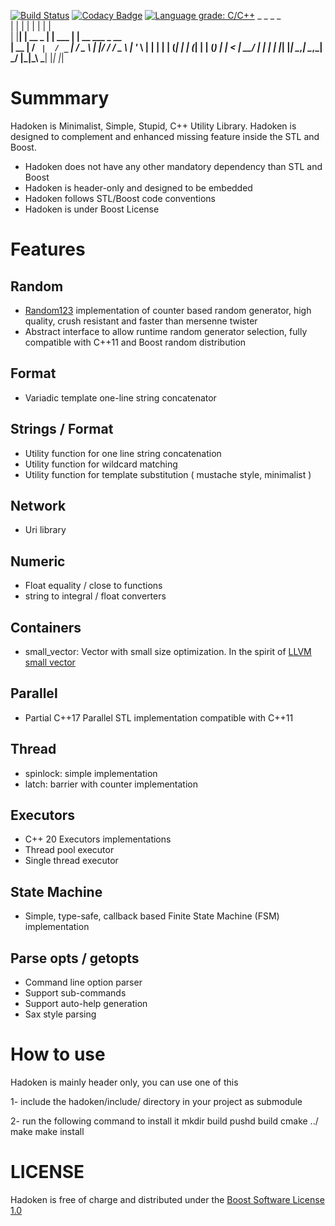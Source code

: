 
[![Build Status](https://travis-ci.org/adevress/hadoken.svg?branch=master)](https://travis-ci.org/adevress/hadoken)
[![Codacy Badge](https://api.codacy.com/project/badge/Grade/9377f9f6f3dc45eba06982192c853ac7)](https://app.codacy.com/app/adevress/hadoken?utm_source=github.com&utm_medium=referral&utm_content=adevress/hadoken&utm_campaign=Badge_Grade_Dashboard)
[![Language grade: C/C++](https://img.shields.io/lgtm/grade/cpp/g/adevress/hadoken.svg?logo=lgtm&logoWidth=18)](https://lgtm.com/projects/g/adevress/hadoken/context:cpp)
      _    _               _           _                   
     | |  | |             | |         | |                  
     | |__| |   __ _    __| |   ___   | | __   ___   _ __  
     |  __  |  / _` |  / _` |  / _ \  | |/ /  / _ \ | '_ \ 
     | |  | | | (_| | | (_| | | (_) | |   <  |  __/ | | | |
     |_|  |_|  \__,_|  \__,_|  \___/  |_|\_\  \___| |_| |_|
                                                       
                                                       


# Summmary

 Hadoken is Minimalist, Simple, Stupid, C++ Utility Library. Hadoken is designed to complement and enhanced missing feature inside the STL and Boost.

- Hadoken does not have any other mandatory dependency than STL and Boost 
- Hadoken is header-only and designed to be embedded
- Hadoken follows STL/Boost code conventions
- Hadoken is under Boost License

# Features

## Random

 - [Random123](https://www.deshawresearch.com/resources_random123.html) implementation of counter based random generator, high quality, crush resistant and faster than mersenne twister
 - Abstract interface to allow runtime random generator selection, fully compatible with C++11 and Boost random distribution

## Format
 - Variadic template one-line string concatenator

## Strings / Format
 - Utility function for one line string concatenation
 - Utility function for wildcard matching
 - Utility function for template substitution ( mustache style, minimalist ) 

## Network
 - Uri library

## Numeric
 - Float equality / close to functions
 - string to integral / float converters 

## Containers
 - small_vector: Vector with small size optimization. In the spirit of [LLVM small vector](http://llvm.org/doxygen/classllvm_1_1SmallVector.html)

## Parallel
 - Partial C++17 Parallel STL implementation compatible with C++11

## Thread
 - spinlock: simple implementation
 - latch: barrier with counter implementation

## Executors
 - C++ 20 Executors implementations
 - Thread pool executor
 - Single thread executor
 
## State Machine
 - Simple, type-safe, callback based Finite State Machine (FSM) implementation

## Parse opts / getopts
 - Command line option parser
 - Support sub-commands
 - Support auto-help generation
 - Sax style parsing

# How to use
Hadoken is mainly header only, you can use one of this

1- include the hadoken/include/ directory in your project as submodule

2- run the following command to install it
mkdir build
pushd build
cmake  ../
make
make install


# LICENSE
Hadoken is free of charge and distributed under the [Boost Software License 1.0](https://opensource.org/licenses/BSL-1.0)




